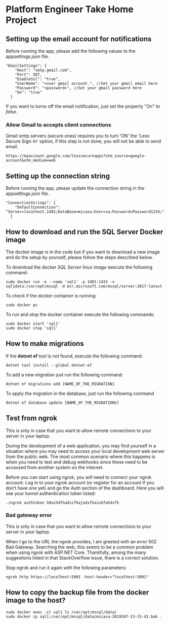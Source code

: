# Platform Engineer Take Home Project

## Setting up the email account for notifications

Before running the app, please add the following values to the appsettings.json file.

```
"EmailSettings": {
    "Host": "smtp.gmail.com",
    "Port": 587,
    "EnableSsl": "true",
    "UserName": "<user gmail account.", //Set your gmail email here
    "Password": "<password>", //Set your gmail password here
    "On": "true"
  }
```

If you want to turno off the email notification, just set the property "On" to *false*.

### Allow Gmail to accepts client connections

Gmail smtp servers (secure ones) requires you to turn 'ON' the 'Less Secure Sign-In' option, if this step is not done, you will not be able to send email.


`https://myaccount.google.com/lesssecureapps?utm_source=google-account&utm_medium=web`


## Setting up the connection string

Before running the app, please update the connection string in the appsettings.json file.

```
"ConnectionStrings": {
    "DefaultConnection": "Server=localhost,1401;DataBase=micasa;User=sa;Password=Password1234;"
  }
```

## How to download and run the SQL Server Docker image

The docker image is in the code but if you want to download a new image and do the setup by yourself, please follow the steps described below.

To download the docker *SQL Server linux image* execute the following command:

`sudo docker run -e --name 'sql1' -p 1401:1433 -v sql1data:/var/opt/mssql -d mcr.microsoft.com/mssql/server:2017-latest`

To check if the docker container is running:

`sudo docker ps`

To run and stop the docker container execute the following commands:

```
sudo docker start 'sql1'
sudo docker stop 'sql1'
```

## How to make migrations

If the **dotnet ef** tool is not found, execute the following command:

`dotnet tool install --global dotnet-ef`

To add a new migration just run the following command:

`dotnet ef migrations add [NAME_OF_THE_MIGRATION]`

To apply the migration in the database, just run the following command

`dotnet ef database update [NAME_OF_THE_MIGRATIONS]`

## Test from ngrok

This is only in case that you want to allow remote connections to your server in your laptop.

During the development of a web application, you may find yourself in a situation where you may need to access your local development web server from the public web. The most common scenario where this happens is when you need to test and debug webhooks since these need to be accessed from another system on the internet.

Before you can start using ngrok, you will need to connect your ngrok account. Log in to your ngrok account (or register for an account if you don’t have one yet) and go the Auth section of the dashboard. Here you will see your tunnel authentication token listed:

`./ngrok authtoken h0aihdfhadsifhajodsfhaiuhfahdsfh`

### Bad gateway error

This is only in case that you want to allow remote connections to your server in your laptop.

When I go to the URL the ngrok provides, I am greeted with an error 502 Bad Gateway. Searching the web, this seems to be a common problem when using ngrok with ASP.NET Core. Thankfully, among the many suggestions listed in that StackOverflow issue, there is a correct solution.

Stop ngrok and run it again with the following parameters:

`ngrok http https://localhost:5001 -host-header="localhost:5001"`

## How to copy the backup file from the docker image to the host?

```
sudo docker exec -it sql1 ls /var/opt/mssql/data/
sudo docker cp sql1:/var/opt/mssql/data/micasa-2019107-13-15-43.bak .
```